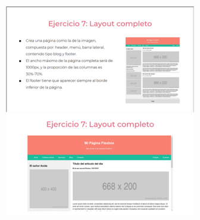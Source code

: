 ![](https://github.com/DaroOps/practicaModeladoEnCaja/blob/ejercicio_7/storage/img/enunciado.png)
![](https://github.com/DaroOps/practicaModeladoEnCaja/blob/ejercicio_7/storage/img/enunciado_2.png)
